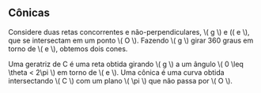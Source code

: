 ## Cônicas

Considere duas retas concorrentes e não-perpendiculares, \\( g \\) e \(( e \\), que se intersectam em um ponto \\( O \\). Fazendo \\( g \\) girar 360 graus em torno de \\( e \\), obtemos dois cones.

Uma geratriz de C é uma reta obtida girando \\( g \\) a um ângulo \\( 0 \leq \theta < 2\pi \\) em torno de \\( e \\). Uma cônica é uma curva obtida intersectando \\( C \\) com um plano \\( \pi \\) que não passa por \\( O \\).
